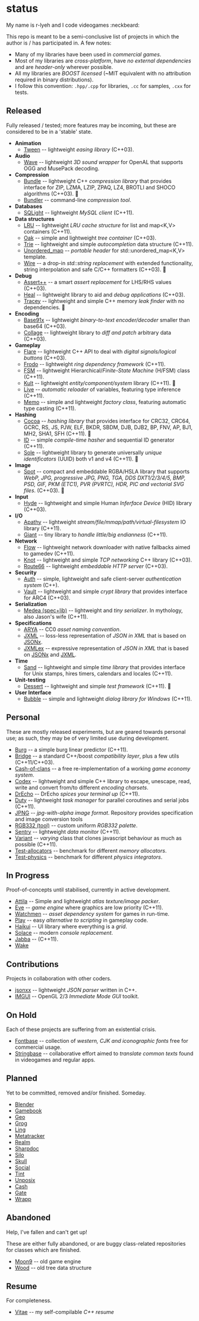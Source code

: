 status
======

My name is r-lyeh and I code videogames :neckbeard:

This repo is meant to be a semi-conclusive list of projects in which the author is / has participated in. A few notes:

- Many of my libraries have been used in _commercial games_.
- Most of my libraries are _cross-platform_, have _no external dependencies_ and are _header-only_ wherever possible.
- All my libraries are _BOOST licensed_ (~MIT equivalent with no attribution required in binary distributions).
- I follow this convention: `.hpp/.cpp` for libraries, `.cc` for samples, `.cxx` for tests.

Released
----

Fully released / tested; more features may be incoming, but these are considered to be in a 'stable' state.

* **Animation**
  - [Tween](https://github.com/r-lyeh/tween) -- lightweight *easing library* (C++03).
* **Audio**
  - [Wave](http://github.com/r-lyeh/wave) -- lightweight *3D sound wrapper* for OpenAL that supports OGG and MusePack decoding.
* **Compression**
  - [Bundle](https://github.com/r-lyeh/bundle) -- lightweight C++ *compression library* that provides interface for ZIP, LZMA, LZIP, ZPAQ, LZ4, BROTLI and SHOCO algorithms (C++03). :star2:
  - [Bundler](https://github.com/r-lyeh/bundler) -- command-line *compression tool*.
* **Databases**
  - [SQLight](http://github.com/r-lyeh/sqlight) -- lightweight *MySQL client* (C++11).
* **Data structures**
  - [LRU](https://github.com/r-lyeh/lru) -- lightweight *LRU cache structure* for list<T> and map<K,V> containers (C++11). 
  - [Oak](http://github.com/r-lyeh/oak) -- simple and lightweight *tree container* (C++03). 
  - [Trie](http://github.com/r-lyeh/trie) -- lightweight and simple *autocompletion* data structure (C++11).
  - [Unordered_map](http://github.com/r-lyeh/unordered_map) -- *portable header* for std::unordered_map<K,V> template.
  - [Wire](http://github.com/r-lyeh/wire) -- a drop-in *std::string replacement* with extended functionality, string interpolation and safe C/C++ formatters (C++03). :star2:
* **Debug**
  - [Assert++](http://github.com/r-lyeh/assert) -- a smart *assert replacement* for LHS/RHS values (C++03).
  - [Heal](http://github.com/r-lyeh/heal) -- lightweight library to aid and *debug applications* (C++03).
  - [Tracey](http://github.com/r-lyeh/tracey) -- lightweight and simple C++ memory *leak finder* with no dependencies. :star2:
* **Encoding**
  - [Base91x](http://github.com/r-lyeh/base91x) -- lightweight *binary-to-text encoder/decoder* smaller than base64 (C++03). 
  - [Collage](https://github.com/r-lyeh/collage) -- lightweight library to *diff and patch* arbitrary data (C++03).
* **Gameplay**
  - [Flare](https://github.com/r-lyeh/flare) -- lightweight C++ API to deal with *digital signals/logical buttons* (C++03).
  - [Frodo](https://github.com/r-lyeh/frodo) -- lightweight *ring dependency framework* (C++11).
  - [FSM](http://github.com/r-lyeh/fsm) -- lightweight Hierarchical/*Finite-State Machine* (H/FSM) class (C++11).
  - [Kult](https://github.com/r-lyeh/kult) -- lightweight *entity/component/system* library (C++11). :star2:
  - [Live](http://github.com/r-lyeh/live) -- *automatic reloader* of variables, featuring type inference (C++11).
  - [Memo](http://github.com/r-lyeh/memo) -- simple and lightweight *factory class*, featuring automatic type casting (C++11).
* **Hashing**
  - [Cocoa](http://github.com/r-lyeh/cocoa) -- *hashing library* that provides interface for CRC32, CRC64, GCRC, RS, JS, PJW, ELF, BKDR, SBDM, DJB, DJB2, BP, FNV, AP, BJ1, MH2, SHA1, SFH (C++11). :star2:
  - [ID](http://github.com/r-lyeh/id) -- simple *compile-time hasher* and sequential ID generator (C++11).
  - [Sole](http://github.com/r-lyeh/sole) -- lightweight library to generate universally *unique identificators* (UUID) both v1 and v4 (C++11). :star2:
* **Image**
  - [Spot](http://github.com/r-lyeh/spot) -- compact and embeddable RGBA/HSLA library that supports *WebP, JPG, progressive JPG, PNG, TGA, DDS DXT1/2/3/4/5, BMP, PSD, GIF, PKM (ETC1), PVR (PVRTC), HDR, PIC and vectorial SVG files*. (C++03). :star2:
* **Input**
  - [Hyde](http://github.com/r-lyeh/hyde) -- lightweight and simple Human *Inferface Device* (HID) library (C++03). 
* **I/O**
  - [Apathy](http://github.com/r-lyeh/apathy) -- lightweight *stream/file/mmap/path/virtual-filesystem* IO library (C++11).
  - [Giant](http://github.com/r-lyeh/giant) -- tiny library to *handle little/big endianness* (C++11).
* **Network**
  - [Flow](https://github.com/r-lyeh/flow) -- lightweight network downloader with native fallbacks aimed to gamedev (C++11).
  - [Knot](http://github.com/r-lyeh/knot) -- lightweight and simple *TCP networking* C++ library (C++03).
  - [Route66](https://github.com/r-lyeh/route66) -- lightweight *embeddable HTTP server* (C++03).
* **Security**
  - [Auth](http://github.com/r-lyeh/auth) -- simple, lightweight and safe client-server *authentication system* (C++).
  - [Vault](http://github.com/r-lyeh/vault) -- lightweight and simple *crypt library* that provides interface for ARC4 (C++03).
* **Serialization**
  - [Medea (spec+lib)](http://github.com/r-lyeh/medea) -- lightweight and *tiny serializer*. In mythology, also Jason's wife (C++11).
* **Specifications**
  - [ARYA](http://github.com/r-lyeh/ARYA) -- CC0 *asset naming convention*. 
  - [JXML](http://github.com/r-lyeh/JXML) -- loss-less representation of *JSON in XML* that is based on [JSONx](http://goo.gl/I3cxs). 
  - [JXMLex](http://github.com/r-lyeh/JXMLex) -- expressive representation of *JSON in XML* that is based on [JSONx](http://goo.gl/I3cxs) and [JXML](http://github.com/r-lyeh/JXML).
* **Time**
  - [Sand](http://github.com/r-lyeh/sand) -- lightweight and simple *time library* that provides interface for Unix stamps, hires timers, calendars and locales (C++11).
* **Unit-testing**
  - [Dessert](http://github.com/r-lyeh/dessert) -- lightweight and simple *test framework* (C++11). :star2:
* **User Interface**
  - [Bubble](https://github.com/r-lyeh/bubble) -- simple and lightweight *dialog library for Windows* (C++11). 

Personal
----

These are mostly released experiments, but are geared towards personal use; as such, they may be of very limited use during development.

* [Burg](https://github.com/r-lyeh/burg) -- a simple burg linear predictor (C++11).
* [Bridge](https://github.com/r-lyeh/bridge) -- a standard C++/boost *compatibility layer*, plus a few utils (C++11/C++03).
* [Cash-of-clans](https://github.com/r-lyeh/cash-of-clans) -- a free re-implementation of a working *game economy system*.
* [Codex](https://github.com/r-lyeh/codex) -- lightweight and simple C++ library to escape, unescape, read, write and convert from/to different *encoding charsets*.
* [DrEcho](https://github.com/r-lyeh/DrEcho) -- DrEcho *spices your terminal up* (C++11).
* [Duty](https://github.com/r-lyeh/duty) -- lightweight *task manager* for parallel coroutines and serial jobs (C++11).
* [JPNG](https://github.com/r-lyeh/jpng) -- *jpg-with-alpha image format*. Repository provides specification and image conversion tools
* [RGB332 (tool)](https://github.com/r-lyeh/rgb332) -- custom uniform *RGB332 palette*.
* [Sentry](https://github.com/r-lyeh/sentry) -- lightweight *data monitor* (C++11).
* [Variant](https://github.com/r-lyeh/variant) -- *varying* class that clones javascript behaviour as much as possible (C++11).
* [Test-allocators](https://github.com/r-lyeh/test-allocators) -- benchmark for different *memory allocators*.
* [Test-physics](https://github.com/r-lyeh/test-physics) -- benchmark for different *physics integrators*.

In Progress
----

Proof-of-concepts until stabilised, currently in active development.

* [Attila](https://github.com/r-lyeh/attila) -- Simple and lightweight *atlas texture/image packer*.
* [Eve](https://github.com/r-lyeh/eve) -- *game engine* where graphics are low priority (C++11).
* [Watchmen](https://github.com/r-lyeh/watchmen) -- *asset dependency system* for games in run-time.
* [Play](https://github.com/r-lyeh/play) -- easy *alternative to scripting* in gameplay code.
* [Haikui](https://github.com/r-lyeh/haikui) -- UI library where everything is a *grid*.
* [Solace](https://github.com/r-lyeh/solace) -- modern *console replacement*.
* [Jabba](https://github.com/r-lyeh/jabba) -- (C++11).
* [Wake](https://github.com/r-lyeh/wake)

Contributions
----

Projects in collaboration with other coders.

* [jsonxx](http://github.com/hjiang/jsonxx) -- lightweight *JSON parser* written in C++.
* [IMGUI](http://github.com/r-lyeh/imgui) -- OpenGL 2/3 *Immediate Mode GUI* toolkit.

On Hold
----

Each of these projects are suffering from an existential crisis.

* [Fontbase](http://github.com/r-lyeh/fontbase) -- collection of *western, CJK and iconographic fonts* free for commercial usage.
* [Stringbase](http://github.com/r-lyeh/stringbase) -- collaborative effort aimed to *translate common texts* found in videogames and regular apps. 

Planned
----

Yet to be committed, removed and/or finished. Someday.

* [Blender](http://github.com/r-lyeh/blender)
* [Gamebook](https://github.com/r-lyeh/gamebook)
* [Geo](https://github.com/r-lyeh/geo)
* [Grog](https://github.com/r-lyeh/grog)
* [Ling](https://github.com/r-lyeh/ling)
* [Metatracker](http://github.com/r-lyeh/metatracker)
* [Realm](https://github.com/r-lyeh/realm)
* [Sharpdoc](https://github.com/r-lyeh/sharpdoc)
* [Silo](https://github.com/r-lyeh/silo)
* [Skull](https://github.com/r-lyeh/skull)
* [Social](https://github.com/r-lyeh/social)
* [Tint](http://github.com/r-lyeh/tint)
* [Unposix](https://github.com/r-lyeh/unposix)
* [Cash](https://github.com/r-lyeh/cash)
* [Gate](https://github.com/r-lyeh/gate)
* [Wrapp](https://github.com/r-lyeh/wrapp)

Abandoned
----

Help, I've fallen and can't get up!

These are either fully abandoned, or are buggy class-related repositories for classes which are finished.

* [Moon9](https://github.com/r-lyeh/moon9) -- old game engine
* [Wood](https://github.com/r-lyeh/wood) -- old tree data structure

Resume
---

For completeness.

* [Vitae](http://github.com/r-lyeh/vitae) -- my self-compilable *C++ resume*

